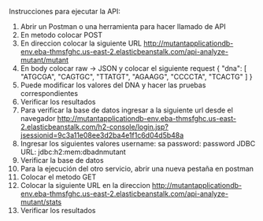Instrucciones para ejecutar la API:

1. Abrir un Postman o una herramienta para hacer llamado de API
2. En metodo colocar POST
3. En direccion colocar la siguiente URL
http://mutantapplicationdb-env.eba-thmsfghc.us-east-2.elasticbeanstalk.com/api-analyze-mutant/mutant
4. En body colocar raw -> JSON y colocar el siguiente request
{
    "dna": [
        "ATGCGA",
        "CAGTGC",
        "TTATGT",
        "AGAAGG",
        "CCCCTA",
        "TCACTG"
    ]
}
5. Puede modificar los valores del DNA y hacer las pruebas correspondientes
6. Verificar los resultados
7. Para verificar la base de datos ingresar a la siguiente url desde el navegador
http://mutantapplicationdb-env.eba-thmsfghc.us-east-2.elasticbeanstalk.com/h2-console/login.jsp?jsessionid=9c3a11e08ee3d2ba4e1f1c6d04d5b48a
8. Ingresar los siguientes valores 
username: sa
password: password
JDBC URL: jdbc:h2:mem:dbadnmutant
9. Verificar la base de datos
10. Para la ejecución del otro servicio, abrir una nueva pestaña en postman
11. Colocar el metodo GET
12. Colocar la siguiente URL en la direccion
http://mutantapplicationdb-env.eba-thmsfghc.us-east-2.elasticbeanstalk.com/api-analyze-mutant/stats
13. Verificar los resultados

